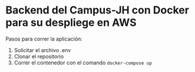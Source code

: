 # Backend del Campus-JH con Docker para su despliege en AWS

Pasos para correr la aplicación:
1. Solicitar el archivo .env
2. Clonar el repositorio
3. Correr el contenedor con el comando `docker-compose up`
